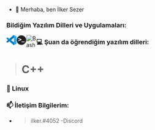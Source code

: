 - 👋 Merhaba, ben İlker Sezer


### Bildiğim Yazılım Dilleri ve Uygulamaları:


<img align="left" alt="Visual Studio Code" width="26px" src="https://raw.githubusercontent.com/github/explore/80688e429a7d4ef2fca1e82350fe8e3517d3494d/topics/visual-studio-code/visual-studio-code.png" />
<img align="left" alt="Terminal" width="26px" src="https://raw.githubusercontent.com/github/explore/80688e429a7d4ef2fca1e82350fe8e3517d3494d/topics/terminal/terminal.png" />
<img align="left" alt="Bash" width="26px" src="https://cdn.discordapp.com/attachments/832611714817720341/854367711785779200/bash.png" />
 
### 💻 Şuan da öğrendiğim yazılım dilleri:
> <h1>C++</h1>

### 💞️ Linux
### 📫 İletişim Bilgilerim:
- > ilker.#4052 -Discord

